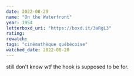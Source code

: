 ```yaml
---
date: 2022-08-29
name: "On the Waterfront"
year: 1954
letterboxd_uri: "https://boxd.it/3aRgL3"
rating: 
rewatch: 
tags: "cinémathèque québécoise"
watched_date: 2022-08-20
---
```


still don't know wtf the hook is supposed to be for.
